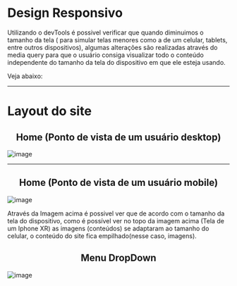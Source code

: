# Design Responsivo

Utilizando o devTools é possivel verificar que quando diminuimos o tamanho da tela ( para simular telas menores como a de um celular, tablets, entre outros dispositivos), algumas alterações são realizadas através do media query para que o usuário consiga visualizar todo o conteúdo independente do tamanho da tela do dispositivo em que ele esteja usando.

Veja abaixo:
<hr>

# Layout do site
<b><h2 align="center">Home (Ponto de vista de um usuário desktop)</h2></b>

![image](https://user-images.githubusercontent.com/73304785/224509200-2527f810-ce1e-46f0-98a8-e04ba7fab9e9.png)

<hr>


<b><h2 align="center">Home (Ponto de vista de um usuário mobile)</h2></b>

![image](https://user-images.githubusercontent.com/73304785/224518159-b2c3032f-094e-46eb-a61c-50fd5f7b0d67.png)

Através da Imagem acima é possivel ver que de acordo com o tamanho da tela do dispositivo, como é possível ver no topo da imagem acima (Tela de um Iphone XR) as imagens (conteúdos) se adaptaram ao tamanho do celular, o conteúdo do site fica empilhado(nesse caso, imagens).


<b><h2 align="center">Menu DropDown</h2></b>

![image](https://user-images.githubusercontent.com/73304785/224509301-bcd67751-7dc1-43ac-94db-698bde722224.png)





